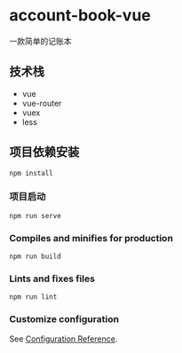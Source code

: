 # account-book-vue
一款简单的记账本
## 技术栈
- vue
- vue-router
- vuex
- less
## 项目依赖安装

```
npm install
```

### 项目启动
```
npm run serve
```

### Compiles and minifies for production
```
npm run build
```

### Lints and fixes files
```
npm run lint
```

### Customize configuration
See [Configuration Reference](https://cli.vuejs.org/config/).
